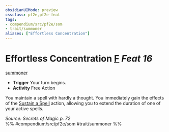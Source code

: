 ```yaml
---
obsidianUIMode: preview
cssclass: pf2e,pf2e-feat
tags:
- compendium/src/pf2e/som
- trait/summoner
aliases: ["Effortless Concentration"]
---
```

# Effortless Concentration  [F](rules/core-rulebook/chapter-9-playing-the-game.md#Actions "Free Action") *Feat 16*  
[summoner](rules/traits/summoner-som.md "Summoner Class Trait")  

- **Trigger** Your turn begins.
- **Activity** Free Action

You maintain a spell with hardly a thought. You immediately gain the effects of the [Sustain a Spell](rules/actions/sustain-a-spell.md) action, allowing you to extend the duration of one of your active spells.

*Source: Secrets of Magic p. 72*  
%% #compendium/src/pf2e/som #trait/summoner %%
